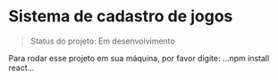 <h1>Sistema de cadastro de jogos</h1>

> Status do projeto: Em desenvolvimento

Para rodar esse projeto em sua máquina, por favor digite:
...npm install react...
